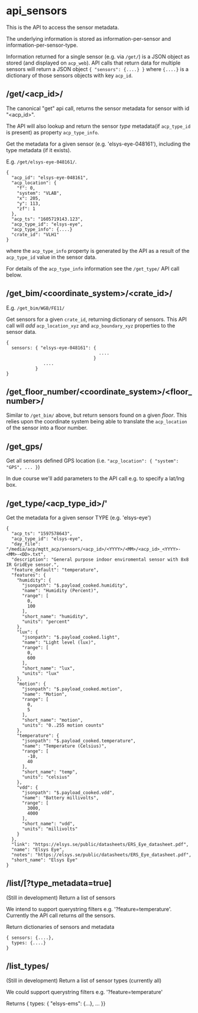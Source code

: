 # api_sensors

This is the API to access the sensor metadata.

The underlying information is stored as information-per-sensor and
information-per-sensor-type.

Information returned for a single sensor (e.g. via `/get/`) is a JSON object as stored (and displayed on `acp_web`). API calls that
return data for multiple sensors will return a JSON object `{ "sensors": {....} }` where `{....}` is a dictionary of those sensors objects
with key `acp_id`.

## /get/<acp_id>/

The canonical "get" api call, returns the sensor metadata for sensor with id "<acp_id>".

The API will also lookup and return the sensor *type* metadata(if `acp_type_id` is present) as property `acp_type_info`.

Get the metadata for a given sensor (e.g. 'elsys-eye-048161'), including the type metadata (if it exists).

E.g. `/get/elsys-eye-048161/`.

```
{
  "acp_id": "elsys-eye-048161", 
  "acp_location": {
    "f": 0, 
    "system": "VLAB", 
    "x": 205, 
    "y": 113, 
    "zf": 1
  },
  "acp_ts": "1605719143.123", 
  "acp_type_id": "elsys-eye", 
  "acp_type_info": {....}
  "crate_id": "VLH1"
}
```
where the `acp_type_info` property is generated by the API as a result of the `acp_type_id` value in the sensor data.

For details of the `acp_type_info` information see the `/get_type/` API call below.

## /get_bim/<coordinate_system>/<crate_id>/

E.g. `/get_bim/WGB/FE11/`

Get sensors for a given `crate_id`, returning dictionary of sensors. This API call will *add* 
`acp_location_xyz` and `acp_boundary_xyz` properties to the sensor data.

```
{
  sensors: { "elsys-eye-048161": {
                                   ....
                                 }
              ....
           }
}
```

## /get_floor_number/<coordinate_system>/<floor_number>/

Similar to `/get_bim/` above, but return sensors found on a given *floor*. This relies upon the coordinate system being able
to translate the `acp_location` of the sensor into a floor number.

## /get_gps/

Get all sensors defined GPS location (i.e. `"acp_location": { "system": "GPS", ... }`)

In due course we'll add parameters to the API call e.g. to specify a lat/lng box.

## /get_type/<acp_type_id>/'

Get the metadata for a given sensor TYPE (e.g. 'elsys-eye')

```
{
  "acp_ts": "1597578643", 
  "acp_type_id": "elsys-eye", 
  "day_file": "/media/acp/mqtt_acp/sensors/<acp_id>/<YYYY>/<MM>/<acp_id>_<YYYY>-<MM>-<DD>.txt", 
  "description": "General purpose indoor enviromental sensor with 8x8 IR GridEye sensor.", 
  "feature_default": "temperature", 
  "features": {
    "humidity": {
      "jsonpath": "$.payload_cooked.humidity", 
      "name": "Humidity (Percent)", 
      "range": [
        0, 
        100
      ], 
      "short_name": "humidity", 
      "units": "percent"
    }, 
    "lux": {
      "jsonpath": "$.payload_cooked.light", 
      "name": "Light level (lux)", 
      "range": [
        0, 
        600
      ], 
      "short_name": "lux", 
      "units": "lux"
    }, 
    "motion": {
      "jsonpath": "$.payload_cooked.motion", 
      "name": "Motion", 
      "range": [
        0, 
        5
      ], 
      "short_name": "motion", 
      "units": "0..255 motion counts"
    }, 
    "temperature": {
      "jsonpath": "$.payload_cooked.temperature", 
      "name": "Temperature (Celsius)", 
      "range": [
        -10, 
        40
      ], 
      "short_name": "temp", 
      "units": "celsius"
    }, 
    "vdd": {
      "jsonpath": "$.payload_cooked.vdd", 
      "name": "Battery millivolts", 
      "range": [
        3000, 
        4000
      ], 
      "short_name": "vdd", 
      "units": "millivolts"
    }
  }, 
  "link": "https://elsys.se/public/datasheets/ERS_Eye_datasheet.pdf", 
  "name": "Elsys Eye", 
  "notes": "https://elsys.se/public/datasheets/ERS_Eye_datasheet.pdf", 
  "short_name": "Elsys Eye"
}
```

## /list/[?type_metadata=true]

(Still in development) Return a list of sensors

We intend to support querystring filters e.g. '?feature=temperature'. Currently the API call returns *all* the sensors.

Return dictionaries of sensors and metadata

```
{ sensors: {....}, 
  types: {....}
}
```

## /list_types/

(Still in development) Return a list of sensor types (currently all)

We could support querystring filters e.g. '?feature=temperature'

Returns { types: { "elsys-ems": {...}, ... }}
